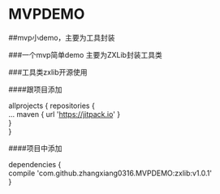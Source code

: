 # MVPDEMO
##mvp小demo，主要为工具封装

###一个mvp简单demo 主要为ZXLib封装工具类

###工具类zxlib开源使用

####跟项目添加<br>

allprojects {
		repositories {<br>
			...
			maven { url 'https://jitpack.io' }<br>
		}<br>
	}
	
####项目中添加<br>

dependencies {<br>
	      compile 'com.github.zhangxiang0316.MVPDEMO:zxlib:v1.0.1'<br>
	}
